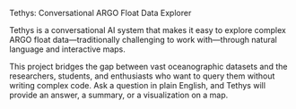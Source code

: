 Tethys: Conversational ARGO Float Data Explorer


Tethys is a conversational AI system that makes it easy to explore complex ARGO float data—traditionally challenging to work with—through natural language and interactive maps.

This project bridges the gap between vast oceanographic datasets and the researchers, students, and enthusiasts who want to query them without writing complex code. Ask a question in plain English, and Tethys will provide an answer, a summary, or a visualization on a map.
